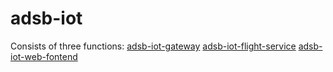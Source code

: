 # adsb-iot

Consists of three functions:
[adsb-iot-gateway](https://github.com/anders-brolien/adsb-iot-gateway)
[adsb-iot-flight-service](https://github.com/anders-brolien/adsb-iot-flight-service)
[adsb-iot-web-fontend](https://github.com/anders-brolien/adsb-iot-web-fontend)
 
